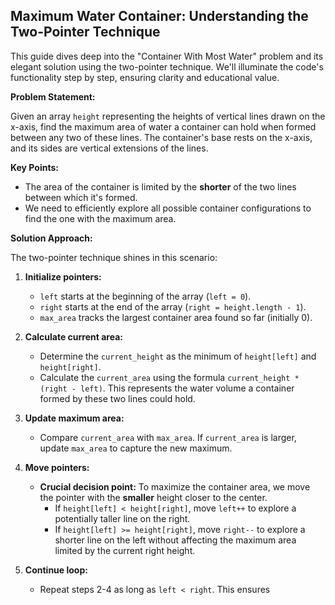 ## Maximum Water Container: Understanding the Two-Pointer Technique

This guide dives deep into the "Container With Most Water" problem and its elegant solution using the two-pointer technique. We'll illuminate the code's functionality step by step, ensuring clarity and educational value.

**Problem Statement:**

Given an array `height` representing the heights of vertical lines drawn on the x-axis, find the maximum area of water a container can hold when formed between any two of these lines. The container's base rests on the x-axis, and its sides are vertical extensions of the lines.

**Key Points:**

- The area of the container is limited by the **shorter** of the two lines between which it's formed.
- We need to efficiently explore all possible container configurations to find the one with the maximum area.

**Solution Approach:**

The two-pointer technique shines in this scenario:

1. **Initialize pointers:**
   - `left` starts at the beginning of the array (`left = 0`).
   - `right` starts at the end of the array (`right = height.length - 1`).
   - `max_area` tracks the largest container area found so far (initially 0).

2. **Calculate current area:**
   - Determine the `current_height` as the minimum of `height[left]` and `height[right]`.
   - Calculate the `current_area` using the formula `current_height * (right - left)`. This represents the water volume a container formed by these two lines could hold.

3. **Update maximum area:**
   - Compare `current_area` with `max_area`. If `current_area` is larger, update `max_area` to capture the new maximum.

4. **Move pointers:**
   - **Crucial decision point:** To maximize the container area, we move the pointer with the **smaller** height closer to the center.
     - If `height[left] < height[right]`, move `left++` to explore a potentially taller line on the right.
     - If `height[left] >= height[right]`, move `right--` to explore a shorter line on the left without affecting the maximum area limited by the current right height.

5. **Continue loop:**
   - Repeat steps 2-4 as long as `left < right`. This ensures
